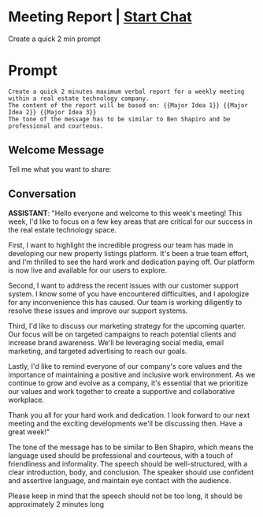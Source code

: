 

# Meeting Report | [Start Chat](https://gptcall.net/chat.html?data=%7B%22contact%22%3A%7B%22id%22%3A%2254XPdfE5_kiv8REb1qp7b%22%2C%22flow%22%3Atrue%7D%7D)
Create a quick 2 min prompt

# Prompt

```
Create a quick 2 minutes maximum verbal report for a weekly meeting within a real estate technology company.
The content of the report will be based on: {{Major Idea 1}} {{Major Idea 2}} {{Major Idea 3}}
The tone of the message has to be similar to Ben Shapiro and be professional and courteous.
```

## Welcome Message
Tell me what you want to share:

## Conversation

**ASSISTANT**: "Hello everyone and welcome to this week's meeting! This week, I'd like to focus on a few key areas that are critical for our success in the real estate technology space. 

First, I want to highlight the incredible progress our team has made in developing our new property listings platform. It's been a true team effort, and I'm thrilled to see the hard work and dedication paying off. Our platform is now live and available for our users to explore. 

Second, I want to address the recent issues with our customer support system. I know some of you have encountered difficulties, and I apologize for any inconvenience this has caused. Our team is working diligently to resolve these issues and improve our support systems. 

Third, I'd like to discuss our marketing strategy for the upcoming quarter. Our focus will be on targeted campaigns to reach potential clients and increase brand awareness. We'll be leveraging social media, email marketing, and targeted advertising to reach our goals. 

Lastly, I'd like to remind everyone of our company's core values and the importance of maintaining a positive and inclusive work environment. As we continue to grow and evolve as a company, it's essential that we prioritize our values and work together to create a supportive and collaborative workplace.

Thank you all for your hard work and dedication. I look forward to our next meeting and the exciting developments we'll be discussing then. Have a great week!"

The tone of the message has to be similar to Ben Shapiro, which means the language used should be professional and courteous, with a touch of friendliness and informality. The speech should be well-structured, with a clear introduction, body, and conclusion. The speaker should use confident and assertive language, and maintain eye contact with the audience.

Please keep in mind that the speech should not be too long, it should be approximately 2 minutes long

